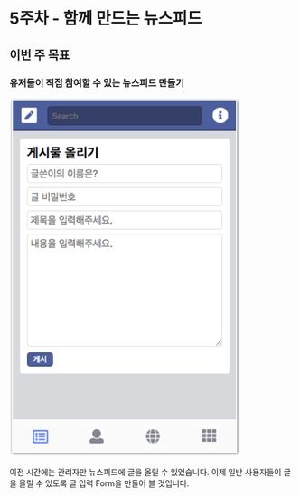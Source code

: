 # 5주차 - 함께 만드는 뉴스피드

## 이번 주 목표

### 유저들이 직접 참여할 수 있는 뉴스피드 만들기

![&#xC720;&#xC800;&#xB4E4;&#xC774; &#xAE00;&#xC744; &#xC4F0;&#xACE0; &#xC62C;&#xB9B4; &#xC218; &#xC788;&#xAC8C; &#xB9CC;&#xB4E4;&#xAE30;](../.gitbook/assets/image%20%2873%29.png)

이전 시간에는 관리자만 뉴스피드에 글을 올릴 수 있었습니다. 이제 일반 사용자들이 글을 올릴 수 있도록 글 입력 Form을 만들어 볼 것입니다.

